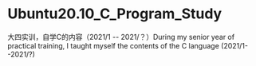 # Ubuntu20.10_C_Program_Study
大四实训，自学C的内容（2021/1 -- 2021/？）During my senior year of practical training, I taught myself the contents of the C language (2021/1--2021/?) 
